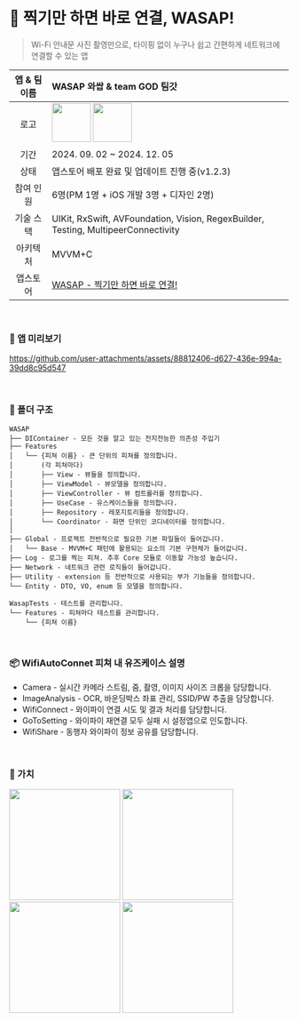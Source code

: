 # 🫧 찍기만 하면 바로 연결, WASAP!
> Wi-Fi 안내문 사진 촬영만으로, 타이핑 없이 누구나 쉽고 간편하게 네트워크에 연결할 수 있는 앱

|앱 & 팀 이름|WASAP 와쌉 & team GOD 팀갓|
|:--:|:--|
|로고|<img width="70" alt="" src="https://github.com/user-attachments/assets/82dccfda-062a-4ecd-9198-f6e3b7860f72"> <img width="70" alt="" src="https://github.com/user-attachments/assets/cc717347-2cc4-4eba-82a6-bfec7e31c0aa">|
|기간|2024. 09. 02 ~ 2024. 12. 05|
|상태|앱스토어 배포 완료 및 업데이트 진행 중(v1.2.3)|
|참여 인원|6명(PM 1명 + iOS 개발 3명 + 디자인 2명)|
|기술 스택|UIKit, RxSwift, AVFoundation, Vision, RegexBuilder, Testing, MultipeerConnectivity|
|아키텍처|MVVM+C|
|앱스토어|[WASAP - 찍기만 하면 바로 연결!](https://apps.apple.com/kr/app/wasap-%EC%B0%8D%EA%B8%B0%EB%A7%8C-%ED%95%98%EB%A9%B4-%EB%B0%94%EB%A1%9C-%EC%97%B0%EA%B2%B0/id6736962310)|

<br/>


### 📱 앱 미리보기
https://github.com/user-attachments/assets/88812406-d627-436e-994a-39dd8c95d547

<br/>

### 📁 폴더 구조
```
WASAP
├── DIContainer - 모든 것을 알고 있는 전지전능한 의존성 주입기
├── Features
│   └── {피쳐 이름} - 큰 단위의 피쳐를 정의합니다.
│       (각 피쳐마다)
│       ├── View - 뷰들을 정의합니다.
│       ├── ViewModel - 뷰모델을 정의합니다.
│       ├── ViewController - 뷰 컴트롤러를 정의합니다.
│       ├── UseCase - 유스케이스들을 정의합니다.
│       ├── Repository - 레포지토리들을 정의합니다.
│       └── Coordinator - 화면 단위인 코디네이터를 정의합니다.
│
├── Global - 프로젝트 전반적으로 필요한 기본 파일들이 들어갑니다.
│   └── Base - MVVM+C 패턴에 활용되는 요소의 기본 구현체가 들어갑니다.
├── Log - 로그를 찍는 피쳐. 추후 Core 모듈로 이동할 가능성 높습니다.
├── Network - 네트워크 관련 로직들이 들어갑니다.
├── Utility - extension 등 전반적으로 사용되는 부가 기능들을 정의합니다.
└── Entity - DTO, VO, enum 등 모델을 정의합니다.

WasapTests - 테스트를 관리합니다.
└── Features - 피쳐마다 테스트를 관리합니다.
    └── {피쳐 이름}
```


<br/>

### 📦 WifiAutoConnet 피쳐 내 유즈케이스 설명
- Camera - 실시간 카메라 스트림, 줌, 촬영, 이미지 사이즈 크롭을 담당합니다.
- ImageAnalysis - OCR, 바운딩박스 좌표 관리, SSID/PW 추출을 담당합니다. 
- WifiConnect - 와이파이 연결 시도 및 결과 처리를 담당합니다.
- GoToSetting - 와이파이 재연결 모두 실패 시 설정앱으로 인도합니다. 
- WifiShare - 동행자 와이파이 정보 공유를 담당합니다.

<br/>

### 🌿 가치
<img width="200" alt="" src="https://github.com/user-attachments/assets/73011d08-4655-4e16-97c6-839978c92845"> <img width="200" alt="" src="https://github.com/user-attachments/assets/2a1e8987-5940-459f-a0df-152b685f5275"> <img width="200" alt="" src="https://github.com/user-attachments/assets/9077548f-255c-4b72-88c4-e31087c3451d"> <img width="200" alt="" src="https://github.com/user-attachments/assets/1efc6f4a-396b-4fae-b10b-fde091295ce1">

<br/>
